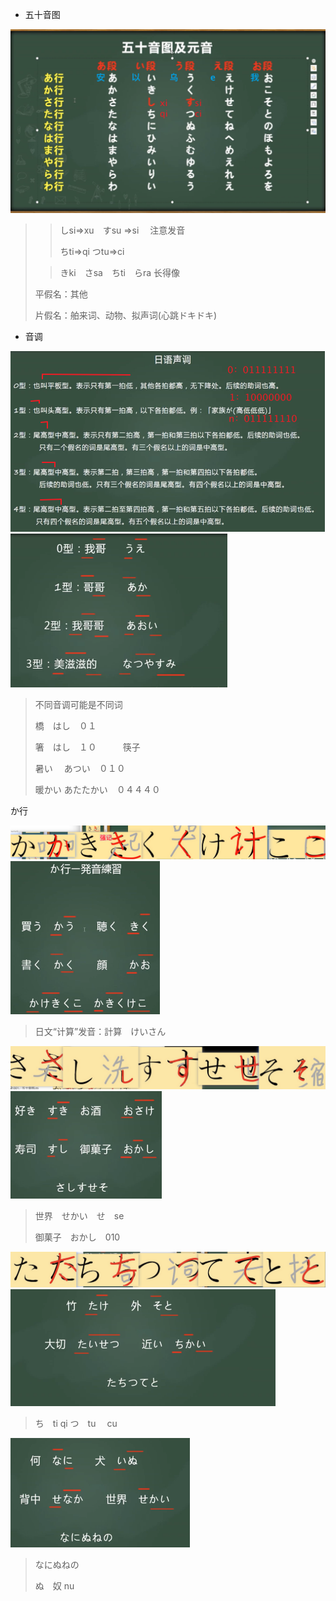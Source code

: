 - 五十音图

<img src="./JP_IMGformd/Sn_五十音图01.png" alt="image-20210409030011450" style="zoom:50%;"/>

> > しsi=>xu　すsu =>si　  	注意发音
> >
> > ちti=>qi			つtu=>ci
>
> > きki　さsa　ちti　らra		长得像
>
> 平假名：其他
>
> 片假名：舶来词、动物、拟声词(心跳ドキドキ)

- 音调

<img src="./JP_IMGformd/Sn_五十音图_音调.png" alt="image-20210409030011450" style="zoom:50%;"/>

<img src="./JP_IMGformd/Sn_五十音图_音调发音.png" alt="image-20210409030011450" style="zoom:50%;"/>

> 不同音调可能是不同词
>
> 橋　はし　０１
>
> 箸　はし　１０　　　筷子
>
> 暑い　	あつい　０１０
>
> 暖かい	あたたかい　０４４４０

か行

<img src="./JP_IMGformd/Sn_五十音图02ka行.png" alt="image-20210409030011450" style="zoom:50%;" /><img src="./JP_IMGformd/Sn_五十音图02ka行发音练习.png" alt="image-20210409030011450" style="zoom:50%;" />

> 日文“计算”发音：計算　けいさん

<img src="./JP_IMGformd/Sn_五十音图02sa行.png" alt="image-20210409030011450" style="zoom:50%;" />

<img src="./JP_IMGformd/Sn_五十音图02sa行发音练习.png" alt="image-20210409030011450" style="zoom:50%;" />

> 世界　せかい　せ　se
>
> 御菓子　おかし　010

<img src="./JP_IMGformd/Sn_五十音图02ta行.png" alt="image-20210409030011450" style="zoom:50%;" />

<img src="./JP_IMGformd/Sn_五十音图02ta行发音练习.png" alt="image-20210409030011450" style="zoom:50%;" />

> ち　ti qi		つ　tu　 cu

<img src="./JP_IMGformd/Sn_五十音图02na行发音练习.png" alt="image-20210409030011450" style="zoom:50%;" />

> なにぬねの　　
>
> ぬ　奴 nu    

